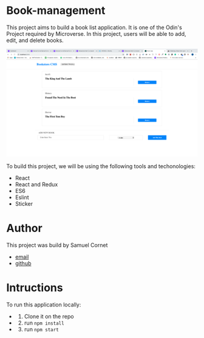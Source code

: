 # Book-management
This project aims to build a book list application. It is one of the Odin's Project required by Microverse. In this project, users will be able to add, edit, and delete books.

![book app image](https://github.com/CornetS28/book-management/blob/master/src/css/app-image.png)

To build this project, we will be using the following tools and techonologies:
- React
- React and Redux
- ES6
- Eslint
- Sticker

# Author
This project was build by Samuel Cornet 
- [email](corsam28@gmail.com)
- [github](https://github.com/CornetS28/book-management)

# Intructions
To run this application locally:
- 1. Clone it on the repo
- 2. run `npm install`
- 3. run `npm start`